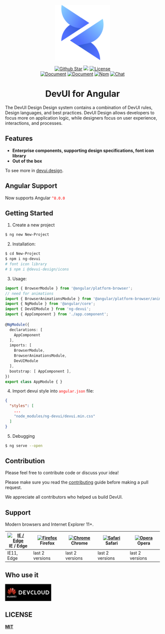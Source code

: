 <p align="center"><a href="https://devui.design/home" target="_blank" rel="noopener noreferrer"><img alt="DevUI Logo" src="logo.svg" width="180" style="max-width:100%;">
</p>
<p align="center">
  <a href="https://github.com/DevCloudFE/ng-devui"><img src="https://img.shields.io/github/stars/DevCloudFE/ng-devui.svg?label=github%20stars" alt="Github Star"></a>
  <a href="https://angular.io/"><img src="https://img.shields.io/badge/%3C%2F%3E-Angular-blue"></a>
  <a href="https://opensource.org/licenses/MIT"><img src="https://img.shields.io/npm/l/ng-devui.svg" alt="License"></a>
</br>
  <a href="README.md"><img src="https://img.shields.io/badge/document-English-blue" alt="Document"></a>
  <a href="README_zh_CN.md"><img src="https://img.shields.io/badge/%E6%96%87%E6%A1%A3-%E4%B8%AD%E6%96%87-blue" alt="Document"></a>
    <a href="https://www.npmjs.com/package/ng-devui"><img src="https://img.shields.io/npm/v/ng-devui" alt="Npm"></a>
  <a href="https://gitter.im/devui-design/devui-design"><img src="https://img.shields.io/gitter/room/devui-design/devui-design" alt="Chat"></a>
</p>


<h1 align="center">DevUI for Angular</h1>
The DevUI Design Design system contains a combination of DevUI rules, Design languages, and best practices. DevUI Design allows developers to focus more on application logic, while designers focus on user experience, interactions, and processes.

## Features

* **Enterprise components, supporting design specifications, font icon library**
* **Out of the box**

To see more in [devui.design](https://devui.design/home).

## Angular Support
Now supports Angular <font color=red>`^8.0.0`</font>

## Getting Started

1. Create a new project

``` bash
$ ng new New-Project
```

2. Installation:

```bash
$ cd New-Project
$ npm i ng-devui
# font icon library
# $ npm i @devui-design/icons
```
3. Usage:

```typescript
import { BrowserModule } from '@angular/platform-browser';
// need for animations
import { BrowserAnimationsModule } from '@angular/platform-browser/animations';
import { NgModule } from '@angular/core';
import { DevUIModule } from 'ng-devui';
import { AppComponent } from './app.component';

@NgModule({
  declarations: [
    AppComponent
  ],
  imports: [
    BrowserModule,
    BrowserAnimationsModule,
    DevUIModule
  ],
  bootstrap: [ AppComponent ],
})
export class AppModule { }
```

4. Import devui style into <font color=red>`angular.json`</font> file:

```json
{
  "styles": [
    ...
    "node_modules/ng-devui/devui.min.css"
  ]
}
```

5. Debugging

```bash
$ ng serve --open
```

## Contribution

Please feel free to contribute code or discuss your idea!

Please make sure you read the [contributing](./CONTRIBUTING.md) guide before making a pull request.

We appreciate all contributors who helped us build DevUI.

## Support
Modern browsers and Internet Explorer 11+.

| [<img src="https://raw.githubusercontent.com/alrra/browser-logos/master/src/edge/edge_48x48.png" alt="IE / Edge" width="24px" height="24px" />](http://godban.github.io/browsers-support-badges/)</br>IE / Edge | [<img src="https://raw.githubusercontent.com/alrra/browser-logos/master/src/firefox/firefox_48x48.png" alt="Firefox" width="24px" height="24px" />](http://godban.github.io/browsers-support-badges/)</br>Firefox | [<img src="https://raw.githubusercontent.com/alrra/browser-logos/master/src/chrome/chrome_48x48.png" alt="Chrome" width="24px" height="24px" />](http://godban.github.io/browsers-support-badges/)</br>Chrome | [<img src="https://raw.githubusercontent.com/alrra/browser-logos/master/src/safari/safari_48x48.png" alt="Safari" width="24px" height="24px" />](http://godban.github.io/browsers-support-badges/)</br>Safari | [<img src="https://raw.githubusercontent.com/alrra/browser-logos/master/src/opera/opera_48x48.png" alt="Opera" width="24px" height="24px" />](http://godban.github.io/browsers-support-badges/)</br>Opera |
| --------- | --------- | --------- | --------- | --------- |
| IE11, Edge| last 2 versions| last 2 versions| last 2 versions| last 2 versions

## Who use it

<p><a href="https://devcloud.huaweicloud.com/" target="_blank" rel="noopener noreferrer"><img alt="DevCloud Logo" src="devcloud-logo.png" width="150" style="max-width:100%;"></a></p>

## LICENSE

[**MIT**](https://opensource.org/licenses/MIT)
